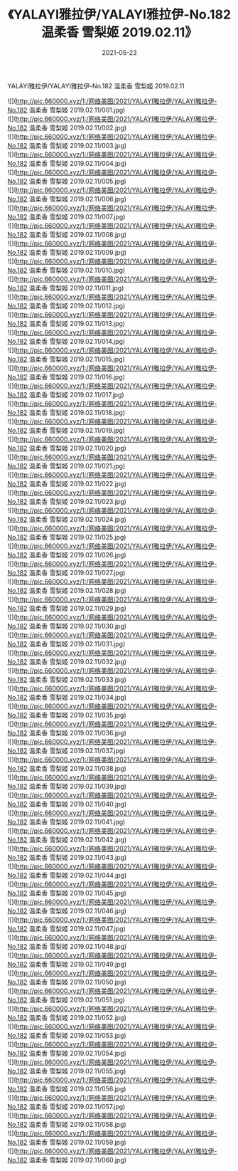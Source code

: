﻿---
layout: post
title:  《YALAYI雅拉伊/YALAYI雅拉伊-No.182 温柔香 雪梨姬 2019.02.11》
date:   2021-05-23
img: http://pic.660000.xyz/1:/网络美图/2021/YALAYI雅拉伊/YALAYI雅拉伊-No.182 温柔香 雪梨姬 2019.02.11/000.jpg
categories: [美女, 清纯, 唯美]
---

YALAYI雅拉伊/YALAYI雅拉伊-No.182 温柔香 雪梨姬 2019.02.11

 ![](http://pic.660000.xyz/1:/网络美图/2021/YALAYI雅拉伊/YALAYI雅拉伊-No.182 温柔香 雪梨姬 2019.02.11/001.jpg) <br>![](http://pic.660000.xyz/1:/网络美图/2021/YALAYI雅拉伊/YALAYI雅拉伊-No.182 温柔香 雪梨姬 2019.02.11/002.jpg) <br>![](http://pic.660000.xyz/1:/网络美图/2021/YALAYI雅拉伊/YALAYI雅拉伊-No.182 温柔香 雪梨姬 2019.02.11/003.jpg) <br>![](http://pic.660000.xyz/1:/网络美图/2021/YALAYI雅拉伊/YALAYI雅拉伊-No.182 温柔香 雪梨姬 2019.02.11/004.jpg) <br>![](http://pic.660000.xyz/1:/网络美图/2021/YALAYI雅拉伊/YALAYI雅拉伊-No.182 温柔香 雪梨姬 2019.02.11/005.jpg) <br>![](http://pic.660000.xyz/1:/网络美图/2021/YALAYI雅拉伊/YALAYI雅拉伊-No.182 温柔香 雪梨姬 2019.02.11/006.jpg) <br>![](http://pic.660000.xyz/1:/网络美图/2021/YALAYI雅拉伊/YALAYI雅拉伊-No.182 温柔香 雪梨姬 2019.02.11/007.jpg) <br>![](http://pic.660000.xyz/1:/网络美图/2021/YALAYI雅拉伊/YALAYI雅拉伊-No.182 温柔香 雪梨姬 2019.02.11/008.jpg) <br>![](http://pic.660000.xyz/1:/网络美图/2021/YALAYI雅拉伊/YALAYI雅拉伊-No.182 温柔香 雪梨姬 2019.02.11/009.jpg) <br>![](http://pic.660000.xyz/1:/网络美图/2021/YALAYI雅拉伊/YALAYI雅拉伊-No.182 温柔香 雪梨姬 2019.02.11/010.jpg) <br>![](http://pic.660000.xyz/1:/网络美图/2021/YALAYI雅拉伊/YALAYI雅拉伊-No.182 温柔香 雪梨姬 2019.02.11/011.jpg) <br>![](http://pic.660000.xyz/1:/网络美图/2021/YALAYI雅拉伊/YALAYI雅拉伊-No.182 温柔香 雪梨姬 2019.02.11/012.jpg) <br>![](http://pic.660000.xyz/1:/网络美图/2021/YALAYI雅拉伊/YALAYI雅拉伊-No.182 温柔香 雪梨姬 2019.02.11/013.jpg) <br>![](http://pic.660000.xyz/1:/网络美图/2021/YALAYI雅拉伊/YALAYI雅拉伊-No.182 温柔香 雪梨姬 2019.02.11/014.jpg) <br>![](http://pic.660000.xyz/1:/网络美图/2021/YALAYI雅拉伊/YALAYI雅拉伊-No.182 温柔香 雪梨姬 2019.02.11/015.jpg) <br>![](http://pic.660000.xyz/1:/网络美图/2021/YALAYI雅拉伊/YALAYI雅拉伊-No.182 温柔香 雪梨姬 2019.02.11/016.jpg) <br>![](http://pic.660000.xyz/1:/网络美图/2021/YALAYI雅拉伊/YALAYI雅拉伊-No.182 温柔香 雪梨姬 2019.02.11/017.jpg) <br>![](http://pic.660000.xyz/1:/网络美图/2021/YALAYI雅拉伊/YALAYI雅拉伊-No.182 温柔香 雪梨姬 2019.02.11/018.jpg) <br>![](http://pic.660000.xyz/1:/网络美图/2021/YALAYI雅拉伊/YALAYI雅拉伊-No.182 温柔香 雪梨姬 2019.02.11/019.jpg) <br>![](http://pic.660000.xyz/1:/网络美图/2021/YALAYI雅拉伊/YALAYI雅拉伊-No.182 温柔香 雪梨姬 2019.02.11/020.jpg) <br>![](http://pic.660000.xyz/1:/网络美图/2021/YALAYI雅拉伊/YALAYI雅拉伊-No.182 温柔香 雪梨姬 2019.02.11/021.jpg) <br>![](http://pic.660000.xyz/1:/网络美图/2021/YALAYI雅拉伊/YALAYI雅拉伊-No.182 温柔香 雪梨姬 2019.02.11/022.jpg) <br>![](http://pic.660000.xyz/1:/网络美图/2021/YALAYI雅拉伊/YALAYI雅拉伊-No.182 温柔香 雪梨姬 2019.02.11/023.jpg) <br>![](http://pic.660000.xyz/1:/网络美图/2021/YALAYI雅拉伊/YALAYI雅拉伊-No.182 温柔香 雪梨姬 2019.02.11/024.jpg) <br>![](http://pic.660000.xyz/1:/网络美图/2021/YALAYI雅拉伊/YALAYI雅拉伊-No.182 温柔香 雪梨姬 2019.02.11/025.jpg) <br>![](http://pic.660000.xyz/1:/网络美图/2021/YALAYI雅拉伊/YALAYI雅拉伊-No.182 温柔香 雪梨姬 2019.02.11/026.jpg) <br>![](http://pic.660000.xyz/1:/网络美图/2021/YALAYI雅拉伊/YALAYI雅拉伊-No.182 温柔香 雪梨姬 2019.02.11/027.jpg) <br>![](http://pic.660000.xyz/1:/网络美图/2021/YALAYI雅拉伊/YALAYI雅拉伊-No.182 温柔香 雪梨姬 2019.02.11/028.jpg) <br>![](http://pic.660000.xyz/1:/网络美图/2021/YALAYI雅拉伊/YALAYI雅拉伊-No.182 温柔香 雪梨姬 2019.02.11/029.jpg) <br>![](http://pic.660000.xyz/1:/网络美图/2021/YALAYI雅拉伊/YALAYI雅拉伊-No.182 温柔香 雪梨姬 2019.02.11/030.jpg) <br>![](http://pic.660000.xyz/1:/网络美图/2021/YALAYI雅拉伊/YALAYI雅拉伊-No.182 温柔香 雪梨姬 2019.02.11/031.jpg) <br>![](http://pic.660000.xyz/1:/网络美图/2021/YALAYI雅拉伊/YALAYI雅拉伊-No.182 温柔香 雪梨姬 2019.02.11/032.jpg) <br>![](http://pic.660000.xyz/1:/网络美图/2021/YALAYI雅拉伊/YALAYI雅拉伊-No.182 温柔香 雪梨姬 2019.02.11/033.jpg) <br>![](http://pic.660000.xyz/1:/网络美图/2021/YALAYI雅拉伊/YALAYI雅拉伊-No.182 温柔香 雪梨姬 2019.02.11/034.jpg) <br>![](http://pic.660000.xyz/1:/网络美图/2021/YALAYI雅拉伊/YALAYI雅拉伊-No.182 温柔香 雪梨姬 2019.02.11/035.jpg) <br>![](http://pic.660000.xyz/1:/网络美图/2021/YALAYI雅拉伊/YALAYI雅拉伊-No.182 温柔香 雪梨姬 2019.02.11/036.jpg) <br>![](http://pic.660000.xyz/1:/网络美图/2021/YALAYI雅拉伊/YALAYI雅拉伊-No.182 温柔香 雪梨姬 2019.02.11/037.jpg) <br>![](http://pic.660000.xyz/1:/网络美图/2021/YALAYI雅拉伊/YALAYI雅拉伊-No.182 温柔香 雪梨姬 2019.02.11/038.jpg) <br>![](http://pic.660000.xyz/1:/网络美图/2021/YALAYI雅拉伊/YALAYI雅拉伊-No.182 温柔香 雪梨姬 2019.02.11/039.jpg) <br>![](http://pic.660000.xyz/1:/网络美图/2021/YALAYI雅拉伊/YALAYI雅拉伊-No.182 温柔香 雪梨姬 2019.02.11/040.jpg) <br>![](http://pic.660000.xyz/1:/网络美图/2021/YALAYI雅拉伊/YALAYI雅拉伊-No.182 温柔香 雪梨姬 2019.02.11/041.jpg) <br>![](http://pic.660000.xyz/1:/网络美图/2021/YALAYI雅拉伊/YALAYI雅拉伊-No.182 温柔香 雪梨姬 2019.02.11/042.jpg) <br>![](http://pic.660000.xyz/1:/网络美图/2021/YALAYI雅拉伊/YALAYI雅拉伊-No.182 温柔香 雪梨姬 2019.02.11/043.jpg) <br>![](http://pic.660000.xyz/1:/网络美图/2021/YALAYI雅拉伊/YALAYI雅拉伊-No.182 温柔香 雪梨姬 2019.02.11/044.jpg) <br>![](http://pic.660000.xyz/1:/网络美图/2021/YALAYI雅拉伊/YALAYI雅拉伊-No.182 温柔香 雪梨姬 2019.02.11/045.jpg) <br>![](http://pic.660000.xyz/1:/网络美图/2021/YALAYI雅拉伊/YALAYI雅拉伊-No.182 温柔香 雪梨姬 2019.02.11/046.jpg) <br>![](http://pic.660000.xyz/1:/网络美图/2021/YALAYI雅拉伊/YALAYI雅拉伊-No.182 温柔香 雪梨姬 2019.02.11/047.jpg) <br>![](http://pic.660000.xyz/1:/网络美图/2021/YALAYI雅拉伊/YALAYI雅拉伊-No.182 温柔香 雪梨姬 2019.02.11/048.jpg) <br>![](http://pic.660000.xyz/1:/网络美图/2021/YALAYI雅拉伊/YALAYI雅拉伊-No.182 温柔香 雪梨姬 2019.02.11/049.jpg) <br>![](http://pic.660000.xyz/1:/网络美图/2021/YALAYI雅拉伊/YALAYI雅拉伊-No.182 温柔香 雪梨姬 2019.02.11/050.jpg) <br>![](http://pic.660000.xyz/1:/网络美图/2021/YALAYI雅拉伊/YALAYI雅拉伊-No.182 温柔香 雪梨姬 2019.02.11/051.jpg) <br>![](http://pic.660000.xyz/1:/网络美图/2021/YALAYI雅拉伊/YALAYI雅拉伊-No.182 温柔香 雪梨姬 2019.02.11/052.jpg) <br>![](http://pic.660000.xyz/1:/网络美图/2021/YALAYI雅拉伊/YALAYI雅拉伊-No.182 温柔香 雪梨姬 2019.02.11/053.jpg) <br>![](http://pic.660000.xyz/1:/网络美图/2021/YALAYI雅拉伊/YALAYI雅拉伊-No.182 温柔香 雪梨姬 2019.02.11/054.jpg) <br>![](http://pic.660000.xyz/1:/网络美图/2021/YALAYI雅拉伊/YALAYI雅拉伊-No.182 温柔香 雪梨姬 2019.02.11/055.jpg) <br>![](http://pic.660000.xyz/1:/网络美图/2021/YALAYI雅拉伊/YALAYI雅拉伊-No.182 温柔香 雪梨姬 2019.02.11/056.jpg) <br>![](http://pic.660000.xyz/1:/网络美图/2021/YALAYI雅拉伊/YALAYI雅拉伊-No.182 温柔香 雪梨姬 2019.02.11/057.jpg) <br>![](http://pic.660000.xyz/1:/网络美图/2021/YALAYI雅拉伊/YALAYI雅拉伊-No.182 温柔香 雪梨姬 2019.02.11/058.jpg) <br>![](http://pic.660000.xyz/1:/网络美图/2021/YALAYI雅拉伊/YALAYI雅拉伊-No.182 温柔香 雪梨姬 2019.02.11/059.jpg) <br>![](http://pic.660000.xyz/1:/网络美图/2021/YALAYI雅拉伊/YALAYI雅拉伊-No.182 温柔香 雪梨姬 2019.02.11/060.jpg) <br>